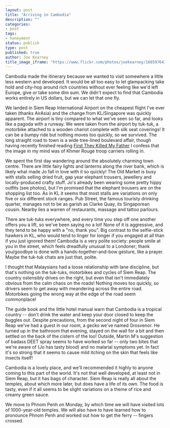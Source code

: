 ```yaml
---
layout: post
title: "Arriving in Cambodia"
description: ""
categories:
- post
tags:
- honeyment
status: publish
type: post
published: true
author: Joe Kearney
title_image_iframe: "https://www.flickr.com/photos/joekearney/16859764332/in/album-72157650927970970/player/"
---
```


Cambodia made the itinerary because we wanted to visit somewhere a little less western and developed. It would be all too easy to let glampacking take hold and city-hop around rich countries without ever feeling like we'd left Europe, give or take some dim sum. We didn't expect to find that Cambodia works entirely in US dollars, but we can let that one fly.

We landed in Siem Reap International Airport on the cheapest flight I've ever taken (thanks AirAsia) and the change from KL/Singapore was quickly apparent. The airport is tiny compared to what we've seen so far, and looks like a pagoda with a runway. We were taken from the airport by tuk-tuk, a motorbike attached to a wooden chariot complete with silk seat coverings! It can be a bumpy ride but nothing moves too quickly, so we survived. The long straight road to town is a wide tree-lined boulevard affair, though having recently finished reading [First They Killed My Father](http://www.amazon.co.uk/dp/B009PMBZNU) I confess that the image in my mind was of Khmer Rouge troop carriers rolling in.

We spent the first day wandering around the absolutely charming town centre. There are little fairy lights and lanterns along the river bank, which is likely what made Jo fall in love with it so quickly! The Old Market is busy with stalls selling dried fruit, gap year elephant trousers, jewellery and locally-produced crafty stuff. Jo's already been wearing some pretty hippy outfits (see photos), but I'm promised that the elephant trousers are on the shopping list too. As in KL it seems that most stalls are variations on only five or six different stock ranges. Pub Street, the famous touristy drinking quarter, manages not to be as garish as Clarke Quay, its Singaporean cousin. Nearby lies a warren of restaurants, massage and tattoo parlours.

There are tuk-tuks everywhere, and every time you step off one another offers you a lift, so we've been saying no a lot! None of it is aggressive, and they tend to be happy with a "no, thank you". Big contrast to the selfie-stick hawkers in KL, who would tend to linger for longer if you engaged at all than if you just ignored them! Cambodia is a very polite society: people smile at you in the street, which feels dreadfully unusual to a Londoner; thank you/goodbye is done with a hands-together-and-bow gesture, like a prayer. Maybe the tuk-tuk chats are just that, polite.

I thought that Malaysians had a loose relationship with lane discipline, but that's nothing on the tuk-tuks, motorbikes and cycles of Siem Reap. The country ostensibly drives on the right, but even that isn't immediately obvious from the calm chaos on the roads! Nothing moves too quickly, so drivers seem to get away with meandering across the entire road. Motorbikes going the wrong way at the edge of the road seem commonplace!

The guide book and the little hotel manual warn that Cambodia is a tropical country -- don't drink the water and keep your door closed to keep the buggles out. Despite precautions, from the second night of four in Siem Reap we've had a guest in our room, a gecko we've named Grosvenor. He turned up in the bathroom that evening, stayed on the wall for a bit and then settled on the back of the cistern of the loo! Outside, Martin M's suggestion of badass DEET spray seems to have worked so far -- only two bites that we're aware of (Jo has tasty blood) and no malarial symptoms yet. In fact it's so strong that it seems to cause mild itching on the skin that feels like insects itself!

Cambodia is a lovely place, and we'll recommended it highly to anyone coming to this part of the world. It's not that well developed, at least not in Siem Reap, but it has bags of character. Siem Reap is really all about the temples, about which more later, but does have a life of its own. The food is tasty, even if it all seems to be slight variations on a theme of rice and creamy green sauce.

We move to Phnom Penh on Monday, by which time we will have visited lots of 1000-year-old temples. We will also have to have learned how to pronounce Phnom Penh and worked out how to get the ferry -- fingers crossed.

